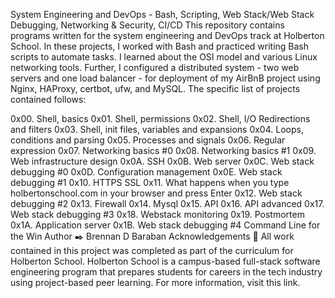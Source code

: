 System Engineering and DevOps - Bash, Scripting, Web Stack/Web Stack Debugging, Networking & Security, CI/CD
This repository contains programs written for the system engineering and DevOps track at Holberton School. In these projects, I worked with Bash and practiced writing Bash scripts to automate tasks. I learned about the OSI model and various Linux networking tools. Further, I configured a distributed system - two web servers and one load balancer - for deployment of my AirBnB project using Nginx, HAProxy, certbot, ufw, and MySQL. The specific list of projects contained follows:

0x00. Shell, basics
0x01. Shell, permissions
0x02. Shell, I/O Redirections and filters
0x03. Shell, init files, variables and expansions
0x04. Loops, conditions and parsing
0x05. Processes and signals
0x06. Regular expression
0x07. Networking basics #0
0x08. Networking basics #1
0x09. Web infrastructure design
0x0A. SSH
0x0B. Web server
0x0C. Web stack debugging #0
0x0D. Configuration management
0x0E. Web stack debugging #1
0x10. HTTPS SSL
0x11. What happens when you type holbertonschool.com in your browser and press Enter
0x12. Web stack debugging #2
0x13. Firewall
0x14. Mysql
0x15. API
0x16. API advanced
0x17. Web stack debugging #3
0x18. Webstack monitoring
0x19. Postmortem
0x1A. Application server
0x1B. Web stack debugging #4
Command Line for the Win
Author ✒️
Brennan D Baraban <bdbaraban>
Acknowledgements 🙏
All work contained in this project was completed as part of the curriculum for Holberton School. Holberton School is a campus-based full-stack software engineering program that prepares students for careers in the tech industry using project-based peer learning. For more information, visit this link.